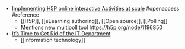 - [Implementing H5P online interactive Activities at scale](https://www.researchgate.net/publication/356816265_Implementing_H5P_online_interactive_activities_at_scale) #openaccess #reference
	- [[H5P]], [[eLearning authoring]], [[Open source]], [[Polling]]
	- Mentions new multipoll tool https://h5p.org/node/1196850
- [It’s Time to Get Rid of the IT Department](https://www.wsj.com/articles/get-rid-of-the-it-department-11637605133)
	- [[information technology]]